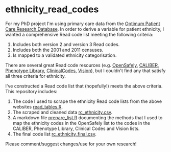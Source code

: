 # ethnicity_read_codes

For my PhD project I'm using primary care data from the [Optimum Patient Care Research Database](https://opcrd.co.uk). In order to derive a variable for patient ethnicity, I wanted a comprehensive Read code list meeting the following criteria:  
1. Includes both version 2 and version 3 Read codes. 
2. Includes both the 2001 and 2011 censuses. 
3. Is mapped to a validated ethnicity categorisation.  

There are several great Read code resources (e.g. [OpenSafely](https://opensafely.org), [CALIBER](https://www.caliberresearch.org/portal), [Phenotype Library](https://phenotype.id), [ClinicalCodes](https://clinicalcodes.rss.mhs.man.ac.uk), [Vision](http://help.visionhealth.co.uk/visiondatahub/clinical%20portal/Content/G_Full%20Help%20Topics/Reporting/Ethnicity%20Definitions.htm)), but I couldn't find any that satisfy all three criteria for ethnicity.

I've constructed a Read code list that (hopefully!) meets the above criteria. This repository includes:  
1. The code I used to scrape the ethnicity Read code lists from the above websites [read_tables.R](https://github.com/elsie-h/ethnicity_read_codes/blob/master/read_tables.R). 
2. The scraped and cleaned data [rc_ethnicity.csv](https://github.com/elsie-h/ethnicity_read_codes/blob/master/rc_ethnicity.csv). 
3. A markdown file [prepare_list.R](https://github.com/elsie-h/ethnicity_read_codes/blob/master/prepare_list.md) documenting the methods that I used to map the ethnicity codes in the OpenSafely list to the codes in the CALIBER, Phenotype Library, Clinical Codes and Vision lists. 
4. The final code list [rc_ethnicity_final.csv](https://github.com/elsie-h/ethnicity_read_codes/blob/master/rc_ethnicity_final.csv). 

Please comment/suggest changes/use for your own research!
